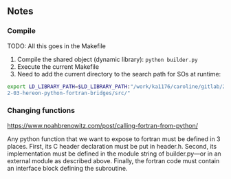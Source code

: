 ## Notes

### Compile

TODO: All this goes in the Makefile

1. Compile the shared object (dynamic library): `python builder.py`
2. Execute the current Makefile
3. Need to add the current directory to the search path for SOs at runtime:

```bash
export LD_LIBRARY_PATH=$LD_LIBRARY_PATH:"/work/ka1176/caroline/gitlab/202
2-03-hereon-python-fortran-bridges/src/"
```

### Changing functions

https://www.noahbrenowitz.com/post/calling-fortran-from-python/

Any python function that we want to expose to fortran must be defined in 3 places. First, its C header declaration must be put in header.h. Second, its implementation must be defined in the module string of builder.py—or in an external module as described above. Finally, the fortran code must contain an interface block defining the subroutine.
